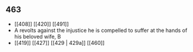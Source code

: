 ## 463
- [[408]] [[420]] [[491]] 
- A revolts against the injustice he is compelled to suffer at the hands of his beloved wife, B
- [[419]] [[427]] [[429 | 429a]] [[460]] 

